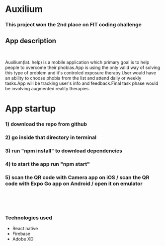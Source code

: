 # Auxilium
### This project won the 2nd place on FIT coding challenge

## App description

<br />

Auxilium(lat. help) is a mobile application which primary goal is to help people to overcome their phobias.App is using the only valid way of solving this type of problem and it's controled exposure therapy.User would have an ability to choose phobia from the list and attend daily or weekly tasks.App will be tracking user's info and feedback.Final task phase would be involving augmented reality therapies.


# App startup

### 1) download the repo from github 
### 2) go inside that directory in terminal 
### 3) run "npm install" to download dependencies 
### 4) to start the app run "npm start"
### 5) scan the QR code with Camera app on iOS / scan the QR code with Expo Go app on Android / open it on emulator 


<br />
<br />
<br />

### Technologies used
- React native 
- Firebase
- Adobe XD

